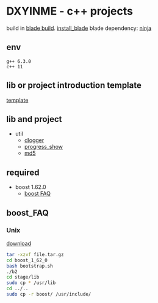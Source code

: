 <h1>DXYINME - c++ projects</h1>


build in [blade build](https://github.com/chen3feng/blade-build).
[install_blade](https://github.com/chen3feng/blade-build/blob/master/doc/zh_CN/install.md)
blade dependency:
 [ninja](https://github.com/ninja-build/ninja/releases/tag/v1.10.2)

## env

    g++ 6.3.0
    c++ 11

## lib or project introduction template

[template](template.md)


## lib and project

- util
    - [dlogger](/util/dlogger/README.md)
    - [progress_show](/util/progress_show/README.md)
    - [md5](/util/md5/README.md)


## required

- boost 1.62.0
    - [boost FAQ](#boost_FAQ)





## boost_FAQ

### Unix

[download](https://www.boost.org/users/history/version_1_62_0.html)

```bash
tar -xzvf file.tar.gz
cd boost_1_62_0
bash bootstrap.sh
./b2
cd stage/lib
sudo cp * /usr/lib
cd ../..
sudo cp -r boost/ /usr/include/
```